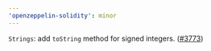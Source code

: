```yaml
---
'openzeppelin-solidity': minor
---
```


`Strings`: add `toString` method for signed integers. ([#3773](https://github.com/OpenZeppelin/openzeppelin-contracts/pull/3773))

